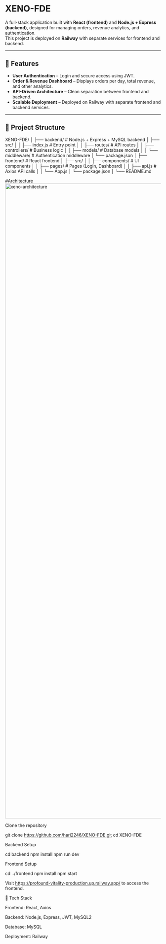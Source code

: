 # XENO-FDE

A full-stack application built with **React (frontend)** and **Node.js + Express (backend)**, designed for managing orders, revenue analytics, and authentication.  
This project is deployed on **Railway** with separate services for frontend and backend.

---

## 🚀 Features

- **User Authentication** – Login and secure access using JWT.
- **Order & Revenue Dashboard** – Displays orders per day, total revenue, and other analytics.
- **API-Driven Architecture** – Clean separation between frontend and backend.
- **Scalable Deployment** – Deployed on Railway with separate frontend and backend services.

---

## 📂 Project Structure

XENO-FDE/
│
├── backend/ # Node.js + Express + MySQL backend
│ ├── src/
│ │ ├── index.js # Entry point
│ │ ├── routes/ # API routes
│ │ ├── controllers/ # Business logic
│ │ ├── models/ # Database models
│ │ └── middleware/ # Authentication middleware
│ └── package.json
│
├── frontend/ # React frontend
│ ├── src/
│ │ ├── components/ # UI components
│ │ ├── pages/ # Pages (Login, Dashboard)
│ │ ├── api.js # Axios API calls
│ │ └── App.js
│ └── package.json
│
└── README.md

#Architecture
<img width="2048" height="2048" alt="xeno-architecture" src="https://github.com/user-attachments/assets/3c053f2e-a750-4430-820e-ea102ac58cd9" />

Clone the repository

git clone https://github.com/hari2246/XENO-FDE.git
cd XENO-FDE


Backend Setup

cd backend
npm install
npm run dev


Frontend Setup

cd ../frontend
npm install
npm start


Visit https://profound-vitality-production.up.railway.app/ to access the frontend.

📌 Tech Stack

Frontend: React, Axios

Backend: Node.js, Express, JWT, MySQL2

Database: MySQL

Deployment: Railway
